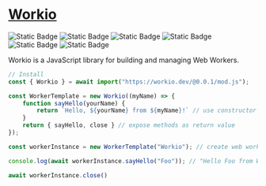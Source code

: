 # [Workio](https://workio.dev)
![Static Badge](https://img.shields.io/badge/Deno-1.0-lightgreen?logo=deno)
![Static Badge](https://img.shields.io/badge/Chrome-80-lightgreen?logo=google-chrome)
![Static Badge](https://img.shields.io/badge/Edge-80-lightgreen?logo=microsoft-edge)
![Static Badge](https://img.shields.io/badge/Opera-67-lightgreen?logo=opera)
![Static Badge](https://img.shields.io/badge/Firefox-114-lightgreen?logo=firefox)
![Static Badge](https://img.shields.io/badge/Safari-15-lightgreen?logo=safari)

Workio is a JavaScript library for building and managing Web Workers.

```javascript
// Install
const { Workio } = await import("https://workio.dev/@0.0.1/mod.js");

const WorkerTemplate = new Workio((myName) => {
    function sayHello(yourName) {
        return `Hello, ${yourName} from ${myName}!` // use constructor arguments
    }
    return { sayHello, close } // expose methods as return value
});

const workerInstance = new WorkerTemplate("Workio"); // create web worker

console.log(await workerInstance.sayHello("Foo")); // "Hello Foo from Workio!"

await workerInstance.close()
```